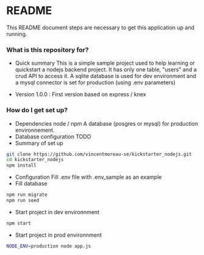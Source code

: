 # README #

This README document steps are necessary to get this application up and running.

### What is this repository for? ###

* Quick summary
This is a simple sample project used to help learning or quickstart a nodejs backend project.
It has only one table, "users" and a crud API to access it.
A sqlite database is used for dev environment and a mysql connector is set for production (using .env parameters)

* Version
1.0.0 : First version based on express / knex


### How do I get set up? ###

* Dependencies
node / npm
A database (posgres or mysql) for production environnement.
* Database configuration
TODO
* Summary of set up
```bash
git clone https://github.com/vincentmoreau-se/kickstarter_nodejs.git
cd kickstarter_nodejs
npm install
```
* Configuration
Fill .env file with .env_sample as an example
* Fill database
```bash
npm run migrate
npm run seed
```
* Start project in dev environnment
```bash
npm start
```
* Start project in prod environnment
```bash
NODE_ENV=production node app.js
```

